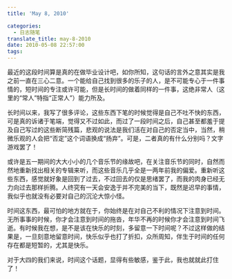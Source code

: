 ```yaml
---
title: 'May 8, 2010'

categories:
  - 日志随笔
translate_title: may-8-2010
date: 2010-05-08 22:57:00
tags:
---
```


最近的这段时间算是真的在做毕业设计吧，如你所知，这句话的言外之意其实是我之前一直在三心二意。一个能给自己找到很多的乐子的人，是不可能专心于一件事情的，短时间的专注或许可能，但是长时间的做着同样的一件事，这绝非常人（这里的“常人”特指“正常人”）能力所及。

长时间以来，我写了很多评论，这些东西下笔的时候觉得是自己不吐不快的东西，可是真的诉诸于笔端，觉得又不过如此，而过了一段时间之后，自己甚至都羞于提及自己写过的这些断简残篇，悲观的说法是我们活在对自己的否定当中，当然，稍微乐观的人会把“否定”这个词语换成“扬弃”。可是，二者真的有什么分别吗？文字游戏罢了！

或许是五一期间的大大小小的几个音乐节的缘故吧，在关注音乐节的同时，自然而然地重新找出相关的专辑来听，而这些音乐几乎全是一两年前我的偏爱。重新听这些东西，感觉就好象是回到了过去，不过回去的仅是思绪罢了，而我的肉身已经无力向过去那样折腾。人终究有一天会安逸于并不完美的当下，既然是迟早的事情，我似乎也就没有必要对自己的沉沦大惊小怪。

时间这东西，最可怕的地方就在于，你始终是在对自己不利的情况下注意到时间。无所事事的时候，你才会注意到时间的拖沓，年华不再的时候你才会注意到时间飞逝。有时候我在想，是不是该在快乐的时刻，多留意一下时间呢？不过这样做的结果是，一旦刻意地留意时间，快乐似乎也打了折扣，众所周知，伴生于时间的任何存在都是短暂的，尤其是快乐。

对于大四的我们来说，时间这个话题，显得有些敏感，鉴于此，我也就就此打住了！